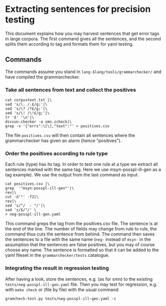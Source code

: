 Extracting sentences for precision testing
============================


This document explains how you may harvest sentences  that get error tags in large corpora. The first command gives all the sentences, and the second splits them according to tag and formats them for yaml testing.

## Commands

The commands assume you stand in `lang-$lang/tools/grammarchecker/` and have compiled the grammarchecker.

### Take all sentences from text and collect the positives



```
cat corpustext.txt |\
sed 's/\. /.£/g;'|\
sed 's/\? /?£/g;'|\
sed 's/\! /\!£/g;'|\
tr '£' '\n'|\
divvun-checker -a smn.zcheck|\
grep -v '{"errs":\[\],"text":"' > positives.csv
```

The file `positives.csv` will then contain all sentences where the grammarchecker has given an alarm (hence "positives").



### Order the positives according to rule type 


Each rule (type) has its tag. In order to test one rule at a type we extract all sentences marked with the same tag. Here we use msyn-posspl-ill-gen as a tag example). We use the output from the last command as input.

```
cat positives.csv |\
grep  '"msyn-posspl-ill-gen"'|\
rev|\
cut -d'"' -f2|\
rev|\
sed 's/^/  - "/'|\
sed 's/$/"/' \
> neg-posspl-ill-gen.yaml
```

This command greps the tag from the positives.csv file. The sentence is at the end of the line. The number of fields may change from rule to rule, the command thus cuts the sentence from behind. The command then saves the sentences to a file with the same name (`neg-` instead of `msyn-` in the assumption that the sentences are false positives, but you may of course choose any name. The sentence is formatted so that it can be added to the yaml fileset in the `grammarchecker/tests` catalogue.

### Integrating the result in regression testing
After having a look, store the sentences, e.g. (as for smn) to the existing `tests/neg-posspl-ill-gen.yaml` file. Then you may test for regression, e.g. with `make check` or (file by file) with the usual command: 

`gramcheck-test.py tests/neg-posspl-ill-gen.yaml -c`


